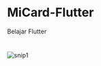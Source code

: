 # MiCard-Flutter

Belajar Flutter

#

![snip1](https://user-images.githubusercontent.com/31401238/97649748-b33f2100-1a8a-11eb-87b1-351df74a4f66.PNG)
